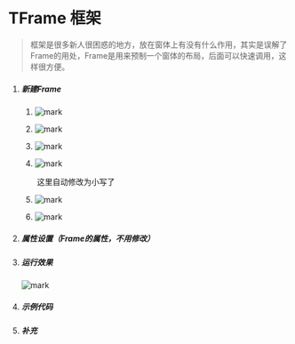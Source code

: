# TFrame 框架

> 框架是很多新人很困惑的地方，放在窗体上有没有什么作用，其实是误解了Frame的用处，Frame是用来预制一个窗体的布局，后面可以快速调用，这样很方便。

1. ##### 新建Frame

   1. ![mark](http://imgs.coder163.com/blog/20200402/GkxJQlhQFke0.png?imageslim)

   2. ![mark](http://imgs.coder163.com/blog/20200402/yGwlKcQQATj0.png?imageslim)

   3. ![mark](http://imgs.coder163.com/blog/20200402/CFNmmm5k0rjc.png?imageslim)

   4. ![mark](http://imgs.coder163.com/blog/20200402/ihqBi5WMVwKh.png?imageslim)

      ​	这里自动修改为小写了

   5. ![mark](http://imgs.coder163.com/blog/20200402/tS5cx65E0nR4.png?imageslim)

   6. ![mark](http://imgs.coder163.com/blog/20200402/VUSrU8C7A68T.png?imageslim)

2. ##### 属性设置（Frame的属性，不用修改）

3. ##### 运行效果

   ![mark](http://imgs.coder163.com/blog/20200402/V7NTbLuKYyH6.png?imageslim)

4. ##### 示例代码

5. ##### 补充